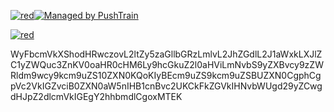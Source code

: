 [![red](https://img.shields.io/badge/build-red-red.svg)](https://api.github.com/repos/sedevops/drone-test)[![Managed by PushTrain](https://img.shields.io/badge/managed_by-PushTrain-purple.svg)](https://swiftengine.io)

[![red](https://img.shields.io/badge/build-red-red.svg)](https://api.github.com/repos/sedevops/drone-test)

WyFbcmVkXShodHRwczovL2ltZy5zaGllbGRzLmlvL2JhZGdlL2J1aWxkLXJlZC1yZWQuc3ZnKV0oaHR0cHM6Ly9hcGkuZ2l0aHViLmNvbS9yZXBvcy9zZWRldm9wcy9kcm9uZS10ZXN0KQoKIyBEcm9uZS9kcm9uZSBUZXN0CgphCgpVc2VkIGZvciB0ZXN0aW5nIHB1cnBvc2UKCkFkZGVkIHNvbWUgd29yZCwgdHJpZ2dlcmVkIGEgY2hhbmdlCgoxMTEK
